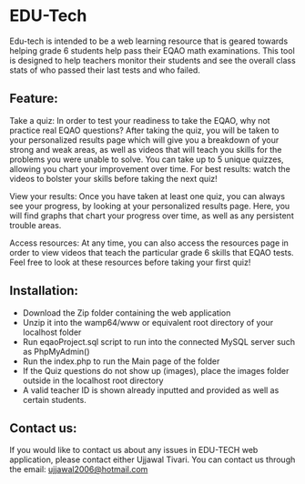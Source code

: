 # EDU-Tech
Edu-tech is intended to be a web learning resource that is geared towards helping grade 6 students help pass their EQAO math examinations. This tool is designed to help teachers monitor their students and see the overall class stats of who passed their last tests and who failed. 
	
## Feature:
Take a quiz:  In order to test your readiness to take the EQAO, why not practice real EQAO questions? After taking the quiz, you will be taken to your personalized results page which will give you a breakdown of your strong and weak areas, as well as videos that will teach you skills for the problems you were unable to solve. You can take up to 5 unique quizzes, allowing you chart your improvement over time. For best results: watch the videos to bolster your skills before taking the next quiz!

View your results: Once you have taken at least one quiz, you can always see your progress, by looking at your personalized results page. Here, you will find graphs that chart your progress over time, as well as any persistent trouble areas.

Access resources: At any time, you can also access the resources page in order to view videos that teach the particular grade 6 skills that EQAO tests. Feel free to look at these resources before taking your first quiz!

## Installation: 
- Download the Zip folder containing the web application
- Unzip it into the wamp64/www or equivalent root directory of your localhost folder
- Run eqaoProject.sql script to run into the connected MySQL server such as PhpMyAdmin() 
- Run the index.php to run the Main page of the folder
- If the Quiz questions do not show up (images), place the images folder outside in the localhost root directory
- A valid teacher ID is shown already inputted and provided as well as certain students. 

## Contact us:
If you would like to contact us about any issues in EDU-TECH web application, please contact either Ujjawal Tivari. You can contact us through the email: ujjawal2006@hotmail.com

